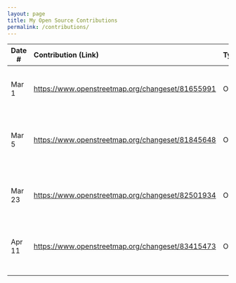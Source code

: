 ```yaml
---
layout: page
title: My Open Source Contributions
permalink: /contributions/
---
```


<!--
Type of the contribution should be "Wikipedia edit", "OpenStreet Map feature", "Documentation", "Course website", "Blog",
"Browse Add-on", etc.

The description should include a brief summary of what you did.

Replace the first row with your own contribution. 

-->





| Date #       | Contribution (Link)  | Type  | Description |
|---|:---|:---|:---|
| Mar 1 | https://www.openstreetmap.org/changeset/81655991 | OpenStreetMap | Added a bank and a restaurant in Flushing, NY. |
| Mar 5 | https://www.openstreetmap.org/changeset/81845648 | OpenStreetMap | Added a KBBQ place and supermarket in Flushing, NY. |
| Mar 23 | https://www.openstreetmap.org/changeset/82501934 | OpenStreetMap | Added a IHOP and a catholic church in Flushing, NY. |
| Apr 11 | https://www.openstreetmap.org/changeset/83415473 | OpenStreetMap | Added a Domino's Pizza in Flushing, NY. |
|     |     |     |      |
|     |     |     |      |

